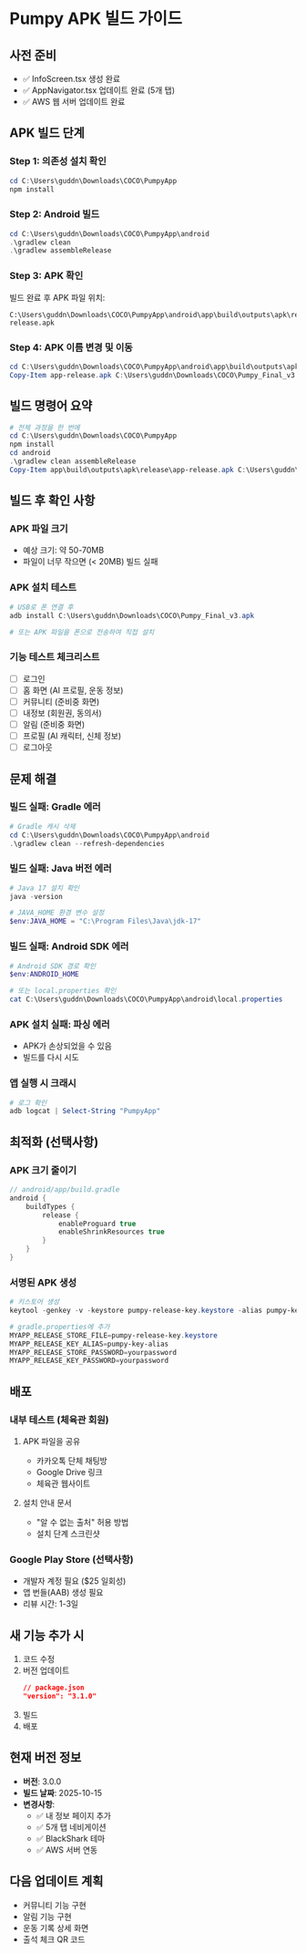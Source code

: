 # Pumpy APK 빌드 가이드

## 사전 준비
- ✅ InfoScreen.tsx 생성 완료
- ✅ AppNavigator.tsx 업데이트 완료 (5개 탭)
- ✅ AWS 웹 서버 업데이트 완료

## APK 빌드 단계

### Step 1: 의존성 설치 확인

```powershell
cd C:\Users\guddn\Downloads\COCO\PumpyApp
npm install
```

### Step 2: Android 빌드

```powershell
cd C:\Users\guddn\Downloads\COCO\PumpyApp\android
.\gradlew clean
.\gradlew assembleRelease
```

### Step 3: APK 확인

빌드 완료 후 APK 파일 위치:
```
C:\Users\guddn\Downloads\COCO\PumpyApp\android\app\build\outputs\apk\release\app-release.apk
```

### Step 4: APK 이름 변경 및 이동

```powershell
cd C:\Users\guddn\Downloads\COCO\PumpyApp\android\app\build\outputs\apk\release
Copy-Item app-release.apk C:\Users\guddn\Downloads\COCO\Pumpy_Final_v3.apk
```

## 빌드 명령어 요약

```powershell
# 전체 과정을 한 번에
cd C:\Users\guddn\Downloads\COCO\PumpyApp
npm install
cd android
.\gradlew clean assembleRelease
Copy-Item app\build\outputs\apk\release\app-release.apk C:\Users\guddn\Downloads\COCO\Pumpy_Final_v3.apk
```

## 빌드 후 확인 사항

### APK 파일 크기
- 예상 크기: 약 50-70MB
- 파일이 너무 작으면 (< 20MB) 빌드 실패

### APK 설치 테스트
```powershell
# USB로 폰 연결 후
adb install C:\Users\guddn\Downloads\COCO\Pumpy_Final_v3.apk

# 또는 APK 파일을 폰으로 전송하여 직접 설치
```

### 기능 테스트 체크리스트
- [ ] 로그인
- [ ] 홈 화면 (AI 프로필, 운동 정보)
- [ ] 커뮤니티 (준비중 화면)
- [ ] 내정보 (회원권, 동의서)
- [ ] 알림 (준비중 화면)
- [ ] 프로필 (AI 캐릭터, 신체 정보)
- [ ] 로그아웃

## 문제 해결

### 빌드 실패: Gradle 에러

```powershell
# Gradle 캐시 삭제
cd C:\Users\guddn\Downloads\COCO\PumpyApp\android
.\gradlew clean --refresh-dependencies
```

### 빌드 실패: Java 버전 에러

```powershell
# Java 17 설치 확인
java -version

# JAVA_HOME 환경 변수 설정
$env:JAVA_HOME = "C:\Program Files\Java\jdk-17"
```

### 빌드 실패: Android SDK 에러

```powershell
# Android SDK 경로 확인
$env:ANDROID_HOME

# 또는 local.properties 확인
cat C:\Users\guddn\Downloads\COCO\PumpyApp\android\local.properties
```

### APK 설치 실패: 파싱 에러

- APK가 손상되었을 수 있음
- 빌드를 다시 시도

### 앱 실행 시 크래시

```powershell
# 로그 확인
adb logcat | Select-String "PumpyApp"
```

## 최적화 (선택사항)

### APK 크기 줄이기

```gradle
// android/app/build.gradle
android {
    buildTypes {
        release {
            enableProguard true
            enableShrinkResources true
        }
    }
}
```

### 서명된 APK 생성

```powershell
# 키스토어 생성
keytool -genkey -v -keystore pumpy-release-key.keystore -alias pumpy-key-alias -keyalg RSA -keysize 2048 -validity 10000

# gradle.properties에 추가
MYAPP_RELEASE_STORE_FILE=pumpy-release-key.keystore
MYAPP_RELEASE_KEY_ALIAS=pumpy-key-alias
MYAPP_RELEASE_STORE_PASSWORD=yourpassword
MYAPP_RELEASE_KEY_PASSWORD=yourpassword
```

## 배포

### 내부 테스트 (체육관 회원)

1. APK 파일을 공유
   - 카카오톡 단체 채팅방
   - Google Drive 링크
   - 체육관 웹사이트

2. 설치 안내 문서
   - "알 수 없는 출처" 허용 방법
   - 설치 단계 스크린샷

### Google Play Store (선택사항)

- 개발자 계정 필요 ($25 일회성)
- 앱 번들(AAB) 생성 필요
- 리뷰 시간: 1-3일

## 새 기능 추가 시

1. 코드 수정
2. 버전 업데이트
   ```json
   // package.json
   "version": "3.1.0"
   ```
3. 빌드
4. 배포

## 현재 버전 정보

- **버전**: 3.0.0
- **빌드 날짜**: 2025-10-15
- **변경사항**:
  - ✅ 내 정보 페이지 추가
  - ✅ 5개 탭 네비게이션
  - ✅ BlackShark 테마
  - ✅ AWS 서버 연동

## 다음 업데이트 계획

- 커뮤니티 기능 구현
- 알림 기능 구현
- 운동 기록 상세 화면
- 출석 체크 QR 코드


